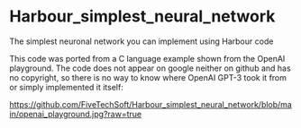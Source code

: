 # Harbour_simplest_neural_network
The simplest neuronal network you can implement using Harbour code

This code was ported from a C language example shown from the OpenAI playground. The code does not appear on google neither on github and has no copyright, so there is no way to know where OpenAI GPT-3 took it from or simply implemented it itself:

https://github.com/FiveTechSoft/Harbour_simplest_neural_network/blob/main/openai_playground.jpg?raw=true


